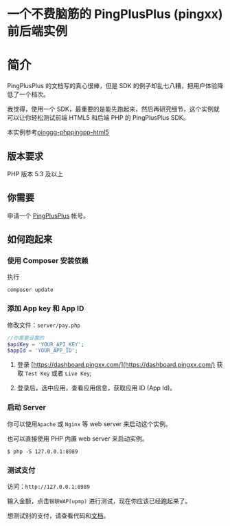 # 一个不费脑筋的 PingPlusPlus (pingxx) 前后端实例

# 简介

PingPlusPlus 的文档写的真心很棒，但是 SDK 的例子却乱七八糟，把用户体验降低了一个档次。

我觉得，使用一个 SDK，最重要的是能先跑起来，然后再研究细节，这个实例就可以让你轻松测试前端 HTML5 和后端 PHP 的 PingPlusPlus SDK。

本实例参考[pinggg-php](https://github.com/PingPlusPlus/pingpp-php)[pingpp-html5](https://github.com/PingPlusPlus/pingpp-html5/)

## 版本要求
PHP 版本 5.3 及以上

## 你需要
申请一个 [PingPlusPlus](https://dashboard.pingxx.com/register) 帐号。

## 如何跑起来
### 使用 Composer 安装依赖
执行
```
composer update
```

### 添加 App key 和 App ID

修改文件：`server/pay.php`

```php
//你需要设置的
$apiKey = 'YOUR_API_KEY';
$appId = 'YOUR_APP_ID';
```


1. 登录 [https://dashboard.pingxx.com/](https://dashboard.pingxx.com/) 获取 `Test Key` 或者 `Live Key`;

2. 登录后，选中应用，查看应用信息，获取应用 ID (App Id)。

### 启动 Server

你可以使用`Apache` 或 `Nginx` 等 web server 来启动这个实例。

也可以直接使用 PHP 内置 web server 来启动实例。

```
$ php -S 127.0.0.1:8989
```

### 测试支付

访问：`http://127.0.0.1:8989`

输入金额，点击`银联WAP(upmp)` 进行测试，现在你应该已经跑起来了。

想测试别的支付，请查看代码和[文档](https://pingxx.com/guidance)。

